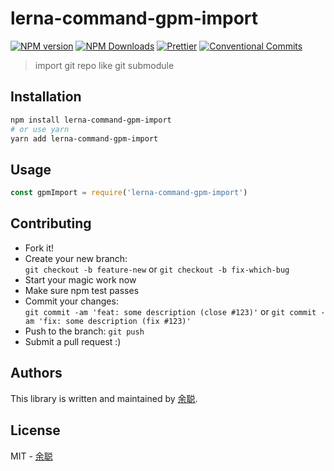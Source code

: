 # lerna-command-gpm-import

[![NPM version](https://img.shields.io/npm/v/lerna-command-gpm-import.svg?style=flat-square)](https://www.npmjs.com/package/lerna-command-gpm-import)
[![NPM Downloads](https://img.shields.io/npm/dm/lerna-command-gpm-import.svg?style=flat-square&maxAge=43200)](https://www.npmjs.com/package/lerna-command-gpm-import)
[![Prettier](https://img.shields.io/badge/code_style-prettier-ff69b4.svg?style=flat-square)](https://prettier.io/)
[![Conventional Commits](https://img.shields.io/badge/Conventional%20Commits-1.0.0-yellow.svg?style=flat-square)](https://conventionalcommits.org)

> import git repo like git submodule

## Installation

```bash
npm install lerna-command-gpm-import
# or use yarn
yarn add lerna-command-gpm-import
```

## Usage

```javascript
const gpmImport = require('lerna-command-gpm-import')
```

## Contributing

- Fork it!
- Create your new branch:  
  `git checkout -b feature-new` or `git checkout -b fix-which-bug`
- Start your magic work now
- Make sure npm test passes
- Commit your changes:  
  `git commit -am 'feat: some description (close #123)'` or `git commit -am 'fix: some description (fix #123)'`
- Push to the branch: `git push`
- Submit a pull request :)

## Authors

This library is written and maintained by [余聪](mailto:yucong@yuanfudao.com).

## License

MIT - [余聪](mailto:yucong@yuanfudao.com)
